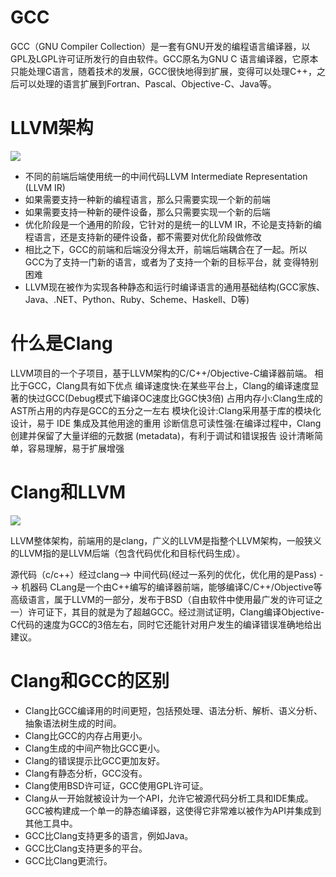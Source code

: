 # GCC #
GCC（GNU Compiler Collection）是一套有GNU开发的编程语言编译器，以GPL及LGPL许可证所发行的自由软件。GCC原名为GNU C 语言编译器，它原本只能处理C语言，随着技术的发展，GCC很快地得到扩展，变得可以处理C++，之后可以处理的语言扩展到Fortran、Pascal、Objective-C、Java等。

# LLVM架构 ##
![](images/LLVM架构图.webp)
* 不同的前端后端使用统一的中间代码LLVM Intermediate Representation (LLVM IR)
* 如果需要支持一种新的编程语言，那么只需要实现一个新的前端
* 如果需要支持一种新的硬件设备，那么只需要实现一个新的后端
* 优化阶段是一个通用的阶段，它针对的是统一的LLVM IR，不论是支持新的编程语言，还是支持新的硬件设备，都不需要对优化阶段做修改
* 相比之下，GCC的前端和后端没分得太开，前端后端耦合在了一起。所以GCC为了支持一门新的语言，或者为了支持一个新的目标平台，就 变得特别困难
* LLVM现在被作为实现各种静态和运行时编译语言的通用基础结构(GCC家族、Java、.NET、Python、Ruby、Scheme、Haskell、D等)
# 什么是Clang ##
LLVM项目的一个子项目，基于LLVM架构的C/C++/Objective-C编译器前端。
相比于GCC，Clang具有如下优点
编译速度快:在某些平台上，Clang的编译速度显著的快过GCC(Debug模式下编译OC速度比GGC快3倍)
占用内存小:Clang生成的AST所占用的内存是GCC的五分之一左右
模块化设计:Clang采用基于库的模块化设计，易于 IDE 集成及其他用途的重用
诊断信息可读性强:在编译过程中，Clang 创建并保留了大量详细的元数据 (metadata)，有利于调试和错误报告
设计清晰简单，容易理解，易于扩展增强

# Clang和LLVM ##
![](images/Clang和LLVM.webp)

LLVM整体架构，前端用的是clang，广义的LLVM是指整个LLVM架构，一般狭义的LLVM指的是LLVM后端（包含代码优化和目标代码生成）。

源代码（c/c++）经过clang--> 中间代码(经过一系列的优化，优化用的是Pass) --> 机器码
CLang是一个由C++编写的编译器前端，能够编译C/C++/Objective等高级语言，属于LLVM的一部分，发布于BSD（自由软件中使用最广发的许可证之一）许可证下，其目的就是为了超越GCC。经过测试证明，Clang编译Objective-C代码的速度为GCC的3倍左右，同时它还能针对用户发生的编译错误准确地给出建议。

# Clang和GCC的区别 #

* Clang比GCC编译用的时间更短，包括预处理、语法分析、解析、语义分析、抽象语法树生成的时间。
* Clang比GCC的内存占用更小。
* Clang生成的中间产物比GCC更小。
* Clang的错误提示比GCC更加友好。
* Clang有静态分析，GCC没有。
* Clang使用BSD许可证，GCC使用GPL许可证。
* Clang从一开始就被设计为一个API，允许它被源代码分析工具和IDE集成。GCC被构建成一个单一的静态编译器，这使得它非常难以被作为API并集成到其他工具中。
* GCC比Clang支持更多的语言，例如Java。
* GCC比Clang支持更多的平台。
* GCC比Clang更流行。
